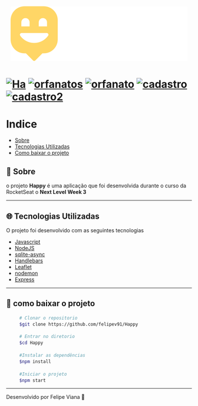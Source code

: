 <h1 align="center">
     <img src="public/images/logo.svg">
</h1>

<h1>
<a href="https://ibb.co/30WKDgG"><img src="https://i.ibb.co/jLGtcnB/Ha.jpg" alt="Ha" border="0"></a>
<a href="https://ibb.co/XYLwSrJ"><img src="https://i.ibb.co/FH3PgL7/orfanatos.jpg" alt="orfanatos" border="0"></a>
<a href="https://ibb.co/j8H829G"><img src="https://i.ibb.co/Prtrns4/orfanato.jpg" alt="orfanato" border="0"></a>
    <a href="https://ibb.co/9rSFJnK"><img src="https://i.ibb.co/tJF7SBj/cadastro.jpg" alt="cadastro" border="0"></a>
<a href="https://ibb.co/QHwBxrD"><img src="https://i.ibb.co/1XWV48z/cadastro2.jpg" alt="cadastro2" border="0"></a>
</h1>

# Indice 

- [Sobre](#-Sobre)
- [Tecnologias Utilizadas](#-tecnologias-utilizadas)
- [Como baixar o projeto](#-como-baixar-o-projeto)

## 📝 Sobre

o projeto **Happy** é uma aplicação que foi desenvolvida durante o curso da RocketSeat o  **Next Level Week 3**

---

## 🌐 Tecnologias Utilizadas

O projeto foi desenvolvido com as seguintes tecnologias 

- [Javascript](https://www.javascript.com/)
- [NodeJS](https://nodejs.org/en/)
- [sqlite-async](https://www.npmjs.com/package/sqlite-async)
- [Handlebars](https://handlebarsjs.com/)
- [Leaflet](https://leafletjs.com/)
- [nodemon](https://www.npmjs.com/package/nodemon)
- [Express](https://www.npmjs.com/package/express)

---

## 📁 como baixar o projeto

```bash
     # Clonar o repositorio
     $git clone https://github.com/felipev91/Happy
     
     # Entrar no diretorio
     $cd Happy
     
     #Instalar as dependências
     $npm install

     #Iniciar o projeto
     $npm start
```

---

Desenvolvido por Felipe Viana 🚀